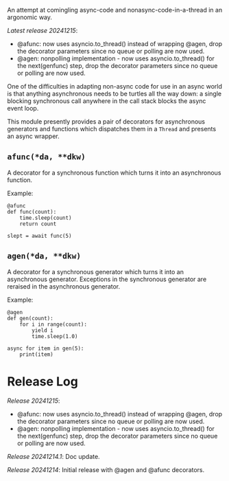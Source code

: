 An attempt at comingling async-code and nonasync-code-in-a-thread in an argonomic way.

*Latest release 20241215*:
* @afunc: now uses asyncio.to_thread() instead of wrapping @agen, drop the decorator parameters since no queue or polling are now used.
* @agen: nonpolling implementation - now uses asyncio.to_thread() for the next(genfunc) step, drop the decorator parameters since no queue or polling are now used.

One of the difficulties in adapting non-async code for use in
an async world is that anything asynchronous needs to be turtles
all the way down: a single blocking synchronous call anywhere
in the call stack blocks the async event loop.

This module presently provides a pair of decorators for
asynchronous generators and functions which dispatches them in
a `Thread` and presents an async wrapper.

## <a name="afunc"></a>`afunc(*da, **dkw)`

A decorator for a synchronous function which turns it into
an asynchronous function.

Example:

    @afunc
    def func(count):
        time.sleep(count)
        return count

    slept = await func(5)

## <a name="agen"></a>`agen(*da, **dkw)`

A decorator for a synchronous generator which turns it into
an asynchronous generator.
Exceptions in the synchronous generator are reraised in the asynchronous
generator.

Example:

    @agen
    def gen(count):
        for i in range(count):
            yield i
            time.sleep(1.0)

    async for item in gen(5):
        print(item)

# Release Log



*Release 20241215*:
* @afunc: now uses asyncio.to_thread() instead of wrapping @agen, drop the decorator parameters since no queue or polling are now used.
* @agen: nonpolling implementation - now uses asyncio.to_thread() for the next(genfunc) step, drop the decorator parameters since no queue or polling are now used.

*Release 20241214.1*:
Doc update.

*Release 20241214*:
Initial release with @agen and @afunc decorators.
